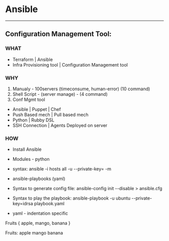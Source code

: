 # Ansible
----------
## Configuration Management Tool:
### WHAT

- Terraform | Ansible
- Infra Provisioning tool | Configuration Management tool

### WHY
1. Manualy - 100servers (timeconsume, human-error) (10 command)
2. Shell Script - (server manage) - (4 command)
3. Conf Mgmt tool

- Ansible | Puppet | Chef
- Push Based mech | Pull based mech 
- Python | Rubby DSL
- SSH Connection | Agents Deployed on server

### HOW
- Install Ansible 
- Modules - python 

- syntax: ansible -i hosts all -u <user> --private-key=<private-key> -m <module>
- ansible-playbooks (yaml)
- Syntax to generate config file: 
    ansible-config init --disable > ansible.cfg
- Syntax to play the playbook:
    ansible-playbook -u ubuntu --private-key=idrsa playbook.yaml

- yaml - indentation specific 

Fruits {
apple, 
mango,
banana
}


Fruits:
    apple
    mango
    banana